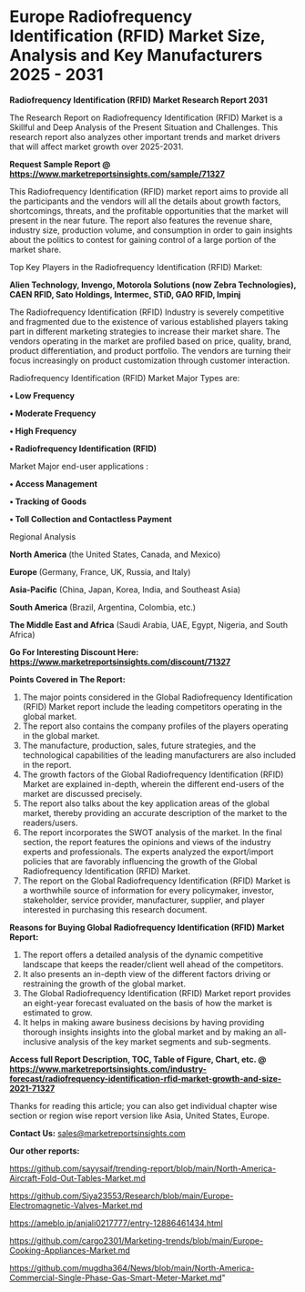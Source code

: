 # Europe Radiofrequency Identification (RFID) Market Size, Analysis and Key Manufacturers 2025 - 2031

<strong>Radiofrequency Identification (RFID) Market Research Report 2031</strong>

The Research Report on Radiofrequency Identification (RFID) Market is a Skillful and Deep Analysis of the Present Situation and Challenges. This research report also analyzes other important trends and market drivers that will affect market growth over 2025-2031.

<strong>Request Sample Report @ <a href=https://www.marketreportsinsights.com/sample/71327>https://www.marketreportsinsights.com/sample/71327</a></strong>

This Radiofrequency Identification (RFID) market report aims to provide all the participants and the vendors will all the details about growth factors, shortcomings, threats, and the profitable opportunities that the market will present in the near future. The report also features the revenue share, industry size, production volume, and consumption in order to gain insights about the politics to contest for gaining control of a large portion of the market share.

Top Key Players in the Radiofrequency Identification (RFID) Market:

<strong>Alien Technology, Invengo, Motorola Solutions (now Zebra Technologies), CAEN RFID, Sato Holdings, Intermec, STiD, GAO RFID, Impinj</strong>

The Radiofrequency Identification (RFID) Industry is severely competitive and fragmented due to the existence of various established players taking part in different marketing strategies to increase their market share. The vendors operating in the market are profiled based on price, quality, brand, product differentiation, and product portfolio. The vendors are turning their focus increasingly on product customization through customer interaction.

Radiofrequency Identification (RFID) Market Major Types are:

<strong>• Low Frequency

• Moderate Frequency

• High Frequency

• Radiofrequency Identification (RFID)</strong>

Market Major end-user applications :

<strong>• Access Management

• Tracking of Goods

• Toll Collection and Contactless Payment</strong>

Regional Analysis

</u><strong><b>North America</b></strong> (the United States, Canada, and Mexico)

<strong><b>Europe </b></strong>(Germany, France, UK, Russia, and Italy)

<strong><b>Asia-Pacific</b></strong> (China, Japan, Korea, India, and Southeast Asia)

<strong><b>South America</b></strong> (Brazil, Argentina, Colombia, etc.)

<strong><b>The Middle East and Africa</b></strong> (Saudi Arabia, UAE, Egypt, Nigeria, and South Africa)

<strong>Go For Interesting Discount Here: <a href=https://www.marketreportsinsights.com/discount/71327>https://www.marketreportsinsights.com/discount/71327</a></strong>

<strong>Points Covered in The Report:</strong>
<ol>
  <li>The major points considered in the Global Radiofrequency Identification (RFID) Market report include the leading competitors operating in the global market.</li>
  <li>The report also contains the company profiles of the players operating in the global market.</li>
  <li>The manufacture, production, sales, future strategies, and the technological capabilities of the leading manufacturers are also included in the report.</li>
  <li>The growth factors of the Global Radiofrequency Identification (RFID) Market are explained in-depth, wherein the different end-users of the market are discussed precisely.</li>
  <li>The report also talks about the key application areas of the global market, thereby providing an accurate description of the market to the readers/users.</li>
  <li>The report incorporates the SWOT analysis of the market. In the final section, the report features the opinions and views of the industry experts and professionals. The experts analyzed the export/import policies that are favorably influencing the growth of the Global Radiofrequency Identification (RFID) Market.</li>
  <li>The report on the Global Radiofrequency Identification (RFID) Market is a worthwhile source of information for every policymaker, investor, stakeholder, service provider, manufacturer, supplier, and player interested in purchasing this research document.</li>
</ol>
<strong>Reasons for Buying Global Radiofrequency Identification (RFID) Market Report:</strong>

<ol>
  <li>The report offers a detailed analysis of the dynamic competitive landscape that keeps the reader/client well ahead of the competitors.</li>
  <li>It also presents an in-depth view of the different factors driving or restraining the growth of the global market.</li>
  <li>The Global Radiofrequency Identification (RFID) Market report provides an eight-year forecast evaluated on the basis of how the market is estimated to grow.</li>
  <li>It helps in making aware business decisions by having providing thorough insights insights into the global market and by making an all-inclusive analysis of the key market segments and sub-segments.</li>
</ol>
<strong>Access full Report Description, TOC, Table of Figure, Chart, etc. @ <a href=https://www.marketreportsinsights.com/industry-forecast/radiofrequency-identification-rfid-market-growth-and-size-2021-71327>https://www.marketreportsinsights.com/industry-forecast/radiofrequency-identification-rfid-market-growth-and-size-2021-71327</a></strong>


Thanks for reading this article; you can also get individual chapter wise section or region wise report version like Asia, United States, Europe.

<strong>Contact Us:</strong>
sales@marketreportsinsights.com

<strong>Our other reports:</strong>

<a href=https://github.com/sayysaif/trending-report/blob/main/North-America-Aircraft-Fold-Out-Tables-Market.md>https://github.com/sayysaif/trending-report/blob/main/North-America-Aircraft-Fold-Out-Tables-Market.md</a>

<a href=https://github.com/Siya23553/Research/blob/main/Europe-Electromagnetic-Valves-Market.md>https://github.com/Siya23553/Research/blob/main/Europe-Electromagnetic-Valves-Market.md</a>

<a href=https://ameblo.jp/anjali0217777/entry-12886461434.html>https://ameblo.jp/anjali0217777/entry-12886461434.html</a>

<a href=https://github.com/cargo2301/Marketing-trends/blob/main/Europe-Cooking-Appliances-Market.md>https://github.com/cargo2301/Marketing-trends/blob/main/Europe-Cooking-Appliances-Market.md</a>

<a href=https://github.com/mugdha364/News/blob/main/North-America-Commercial-Single-Phase-Gas-Smart-Meter-Market.md>https://github.com/mugdha364/News/blob/main/North-America-Commercial-Single-Phase-Gas-Smart-Meter-Market.md</a>"
